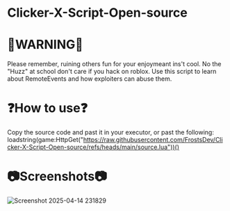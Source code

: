 # Clicker-X-Script-Open-source
# 🚨WARNING🚨
Please remember, ruining others fun for your enjoymeant ins't cool. No the "Huzz" at school don't care if you hack on roblox.
Use this script to learn about RemoteEvents and how exploiters can abuse them.

# ❓How to use❓
Copy the source code and past it in your executor, or past the following: loadstring(game:HttpGet("https://raw.githubusercontent.com/FrostsDev/Clicker-X-Script-Open-source/refs/heads/main/source.lua"))()
# 📷Screenshots📷
![Screenshot 2025-04-14 231829](https://github.com/user-attachments/assets/61a1c915-64d0-465a-81a4-6a24768f4bae)
